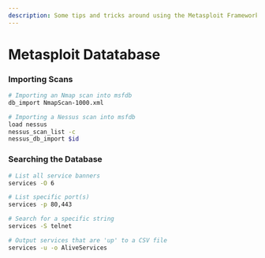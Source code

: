 ```yaml
---
description: Some tips and tricks around using the Metasploit Framework Dataabse (msfdb)
---
```


# Metasploit Datatabase

### Importing Scans

```bash
# Importing an Nmap scan into msfdb
db_import NmapScan-1000.xml

# Importing a Nessus scan into msfdb
load nessus
nessus_scan_list -c
nessus_db_import $id
```

### Searching the Database

```bash
# List all service banners
services -O 6

# List specific port(s)
services -p 80,443

# Search for a specific string
services -S telnet

# Output services that are 'up' to a CSV file
services -u -o AliveServices
```
